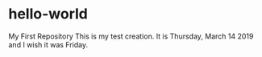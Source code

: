 # hello-world
My First Repository
This is my test creation. It is Thursday, March 14 2019 and I wish it was Friday.
